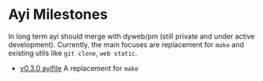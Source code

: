 # Ayi Milestones

In long term ayi should merge with dyweb/pm (still private and under active development).
Currently, the main focuses are replacement for `make` and existing utils like `git clone`, `web static`.

- [v0.3.0 ayifile](v0.3.0-ayifile) A replacement for `make`